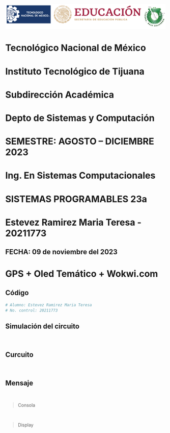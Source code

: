 ![](FOTO.PNG)
# **Tecnológico Nacional de México**
# **Instituto Tecnológico de Tijuana**
# **Subdirección Académica**
# **Depto de Sistemas y Computación**
# **SEMESTRE: AGOSTO – DICIEMBRE 2023**
# **Ing. En Sistemas Computacionales**
# **SISTEMAS PROGRAMABLES 23a**
# **Estevez Ramirez Maria Teresa - 20211773**
## FECHA: 09 de noviembre del 2023

# **GPS + Oled Temático + Wokwi.com**
## Código 
```python
# Alumno: Estevez Ramirez Maria Teresa
# No. control: 20211773


```
## Simulación del circuito
![]()

## Curcuito
![]()

## Mensaje
![]()
> Consola

![]()
> Display
